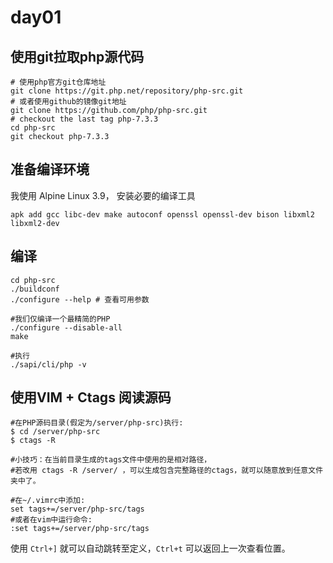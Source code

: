# day01

## 使用git拉取php源代码
```
# 使用php官方git仓库地址
git clone https://git.php.net/repository/php-src.git
# 或者使用github的镜像git地址 
git clone https://github.com/php/php-src.git
# checkout the last tag php-7.3.3
cd php-src 
git checkout php-7.3.3  
```

## 准备编译环境
我使用 Alpine Linux 3.9， 安装必要的编译工具
```
apk add gcc libc-dev make autoconf openssl openssl-dev bison libxml2 libxml2-dev
```

## 编译
```
cd php-src 
./buildconf
./configure --help # 查看可用参数

#我们仅编译一个最精简的PHP
./configure --disable-all
make

#执行
./sapi/cli/php -v
```

## 使用VIM + Ctags 阅读源码
```
#在PHP源码目录(假定为/server/php-src)执行:
$ cd /server/php-src
$ ctags -R
 
#小技巧：在当前目录生成的tags文件中使用的是相对路径，
#若改用 ctags -R /server/ ，可以生成包含完整路径的ctags，就可以随意放到任意文件夹中了。 
 
#在~/.vimrc中添加:
set tags+=/server/php-src/tags
#或者在vim中运行命令:
:set tags+=/server/php-src/tags
```
使用 `Ctrl+]` 就可以自动跳转至定义，`Ctrl+t` 可以返回上一次查看位置。




